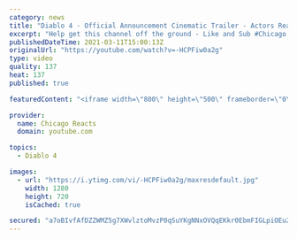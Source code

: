 ```yaml
---
category: news
title: "Diablo 4 - Official Announcement Cinematic Trailer - Actors React"
excerpt: "Help get this channel off the ground - Like and Sub #Chicago #Blind #React."
publishedDateTime: 2021-03-11T15:00:13Z
originalUrl: "https://youtube.com/watch?v=-HCPFiw0a2g"
type: video
quality: 137
heat: 137
published: true

featuredContent: "<iframe width=\"800\" height=\"500\" frameborder=\"0\" src=\"https://www.youtube.com/embed/-HCPFiw0a2g\" allow=\"accelerometer; autoplay; encrypted-media; gyroscope; picture-in-picture\" allowfullscreen></iframe>"

provider:
  name: Chicago Reacts
  domain: youtube.com

topics:
  - Diablo 4

images:
  - url: "https://i.ytimg.com/vi/-HCPFiw0a2g/maxresdefault.jpg"
    width: 1280
    height: 720
    isCached: true

secured: "a7oBIvfAfDZZWMZ5g7XWvlztoMvzP0qSuYKgNNxOVQqEKkr0EbmFIGLpiOEu2BWIblybQH0/FZPX1cBW+k0U0F6AWcWmp9iVIDNP4eJWbD8Aa0wPXOcJWMtpn9/hLoi11hWjWdzmqhiuf4HWs8tyFH27NbryX28TsJ88vlHLMerG892da8NIF65k8eMfU6f/cgTcQ1CbstEKGuI9/k8hQuAYdDjd04bNnoKbUFHc6m98MaEF3RBBlKsMwRsoyvGwV4y0fSeHUCQpJv8X2ZcsvL6Vdrp7G36ceRMgHwYU3x9prSz92Nv/eB1HWmhk7k3EL9L4LpvC5nHEkO3OkZKbKjz+x+zsUM5qD43Y0bL6AwLXI5TqjDf5eToMvMxBW+HIyvdaQSbZlgRqna9HwOeYeCjr+UeX3lfH+SExArSzfyvcT+sA/kV6xW9uYrj5Awnu;uaXqR8xv7PINZSBIpzYtWg=="
---
```


